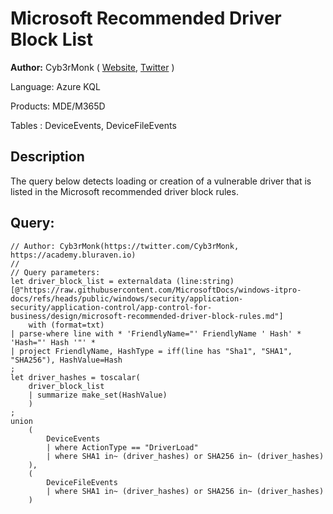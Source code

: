 # Microsoft Recommended Driver Block List

**Author:** Cyb3rMonk ( [Website](https://academy.bluraven.io), [Twitter](https://twitter.com/Cyb3rMonk) )


Language: Azure KQL

Products: MDE/M365D

Tables  : DeviceEvents, DeviceFileEvents


## Description

The query below detects loading or creation of a vulnerable driver that is listed in the Microsoft recommended driver block rules. 



**Query:**
---

```KQL
// Author: Cyb3rMonk(https://twitter.com/Cyb3rMonk, https://academy.bluraven.io)
//
// Query parameters:
let driver_block_list = externaldata (line:string) [@"https://raw.githubusercontent.com/MicrosoftDocs/windows-itpro-docs/refs/heads/public/windows/security/application-security/application-control/app-control-for-business/design/microsoft-recommended-driver-block-rules.md"]
    with (format=txt)
| parse-where line with * 'FriendlyName="' FriendlyName ' Hash' * 'Hash="' Hash '"' * 
| project FriendlyName, HashType = iff(line has "Sha1", "SHA1", "SHA256"), HashValue=Hash
;
let driver_hashes = toscalar(
    driver_block_list
    | summarize make_set(HashValue)
    )
;
union 
    (
        DeviceEvents
        | where ActionType == "DriverLoad"
        | where SHA1 in~ (driver_hashes) or SHA256 in~ (driver_hashes)
    ),
    (
        DeviceFileEvents
        | where SHA1 in~ (driver_hashes) or SHA256 in~ (driver_hashes)
    )
```